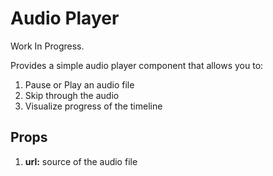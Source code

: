 # Audio Player

Work In Progress.

Provides a simple audio player component that allows you to:
1. Pause or Play an audio file
2. Skip through the audio
3. Visualize progress of the timeline

## Props

1. **url:** source of the audio file
